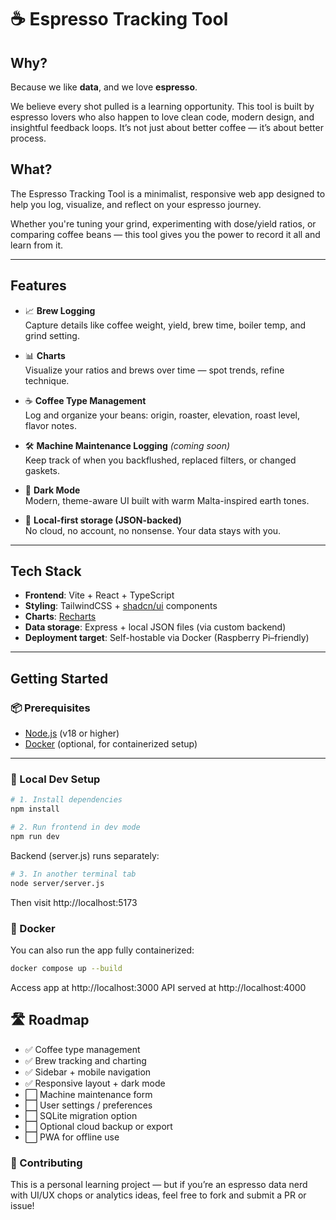 # ☕ Espresso Tracking Tool

## Why?

Because we like **data**, and we love **espresso**.

We believe every shot pulled is a learning opportunity. This tool is built by espresso lovers who also happen to love clean code, modern design, and insightful feedback loops. It’s not just about better coffee — it’s about better process.

## What?

The Espresso Tracking Tool is a minimalist, responsive web app designed to help you log, visualize, and reflect on your espresso journey.

Whether you're tuning your grind, experimenting with dose/yield ratios, or comparing coffee beans — this tool gives you the power to record it all and learn from it.

---

## Features

- 📈 **Brew Logging**  
  Capture details like coffee weight, yield, brew time, boiler temp, and grind setting.

- 📊 **Charts**  
  Visualize your ratios and brews over time — spot trends, refine technique.

- ☕ **Coffee Type Management**  
  Log and organize your beans: origin, roaster, elevation, roast level, flavor notes.

- 🛠 **Machine Maintenance Logging** *(coming soon)*  
  Keep track of when you backflushed, replaced filters, or changed gaskets.

- 🌙 **Dark Mode**  
  Modern, theme-aware UI built with warm Malta-inspired earth tones.

- 🧰 **Local-first storage (JSON-backed)**  
  No cloud, no account, no nonsense. Your data stays with you.

---

## Tech Stack

- **Frontend**: Vite + React + TypeScript
- **Styling**: TailwindCSS + [shadcn/ui](https://ui.shadcn.dev/) components
- **Charts**: [Recharts](https://recharts.org/)
- **Data storage**: Express + local JSON files (via custom backend)
- **Deployment target**: Self-hostable via Docker (Raspberry Pi–friendly)

---

## Getting Started

### 📦 Prerequisites

- [Node.js](https://nodejs.org/) (v18 or higher)
- [Docker](https://www.docker.com/) (optional, for containerized setup)

---

### 🧪 Local Dev Setup

```bash
# 1. Install dependencies
npm install

# 2. Run frontend in dev mode
npm run dev
```
Backend (server.js) runs separately:

```bash
# 3. In another terminal tab
node server/server.js
```
Then visit http://localhost:5173

### 🐳 Docker
You can also run the app fully containerized:

```bash
docker compose up --build
```

Access app at http://localhost:3000
API served at http://localhost:4000

## 🛣 Roadmap

- ✅ Coffee type management
- ✅ Brew tracking and charting
- ✅ Sidebar + mobile navigation
- ✅ Responsive layout + dark mode
- ⬜ Machine maintenance form
- ⬜ User settings / preferences
- ⬜ SQLite migration option
- ⬜ Optional cloud backup or export
- ⬜ PWA for offline use

### 👥 Contributing

This is a personal learning project — but if you’re an espresso data nerd with UI/UX chops or analytics ideas, feel free to fork and submit a PR or issue!